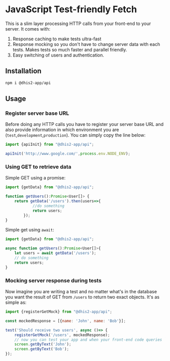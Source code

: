 # JavaScript Test-friendly Fetch


This is a slim layer processing HTTP calls from your front-end to your server.
It comes with:
1. Response caching to make tests ultra-fast
2. Response mocking so you don't have to change server data with each tests. Makes tests so much faster and parallel friendly.
3. Easy switching of users and authentication.

## Installation
```bash
npm i @dhis2-app/api
```

## Usage

### Register server base URL
Before doing any HTTP calls you have to register your server base URL and also provide information in which environment you are (`test`,`development`,`production`). You can simply copy the line below:
```javascript
import {apiInit} from "@dhis2-app/api";

apiInit('http://www.google.com/',process.env.NODE_ENV);
```

### Using GET to retrieve data

Simple GET using a promise:
```javascript
import {getData} from "@dhis2-app/api";

function getUsers():Promise<User[]> {
    return getData('/users').then(users=>{
            //do something
            return users;
        });
}
```

Simple get using `await`:
```javascript
import {getData} from "@dhis2-app/api";

async function getUsers():Promise<User[]>{
    let users = await getData('/users');
    // do something
    return users;
}
```

### Mocking server response during tests
Now imagine you are writing a test and no matter what's in the database you want the result of GET from `/users` to return two exact objects. It's as simple as:
```javascript
import {registerGetMock} from "@dhis2-app/api";

const mockedResponse = [{name: 'John', name: 'Bob'}];

test('Should receive two users', async ()=> {
    registerGetMock('/users', mockedResponse);
    // now you can test your app and when your front-end code queries `/users` it will receive the `mockedResponse` from above
    screen.getByText('John');
    screen.getByText('Bob');
});
```
